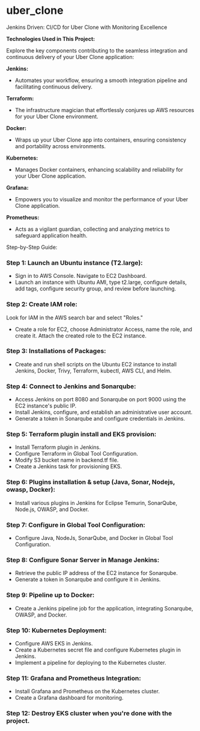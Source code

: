 # uber_clone
Jenkins Driven: CI/CD for Uber Clone with Monitoring Excellence




**Technologies Used in This Project:**

Explore the key components contributing to the seamless integration and continuous delivery of your Uber Clone application:

**Jenkins:** 

- Automates your workflow, ensuring a smooth integration pipeline and facilitating continuous delivery.

**Terraform:** 

- The infrastructure magician that effortlessly conjures up AWS resources for your Uber Clone environment.

**Docker:** 

- Wraps up your Uber Clone app into containers, ensuring consistency and portability across environments.

**Kubernetes:** 

- Manages Docker containers, enhancing scalability and reliability for your Uber Clone application.

**Grafana:** 

- Empowers you to visualize and monitor the performance of your Uber Clone application.

**Prometheus:** 

- Acts as a vigilant guardian, collecting and analyzing metrics to safeguard application health.



Step-by-Step Guide:
### Step 1: Launch an Ubuntu instance (T2.large):

- Sign in to AWS Console. Navigate to EC2 Dashboard.
- Launch an instance with Ubuntu AMI, type t2.large, configure details, add tags, configure security group, and review before launching.

### Step 2: Create IAM role:

Look for IAM in the AWS search bar and select "Roles."
- Create a role for EC2, choose Administrator Access, name the role, and create it.
Attach the created role to the EC2 instance.

### Step 3: Installations of Packages:

- Create and run shell scripts on the Ubuntu EC2 instance to install Jenkins, Docker, Trivy, Terraform, kubectl, AWS CLI, and Helm.

### Step 4: Connect to Jenkins and Sonarqube:

- Access Jenkins on port 8080 and Sonarqube on port 9000 using the EC2 instance's public IP.
- Install Jenkins, configure, and establish an administrative user account.
- Generate a token in Sonarqube and configure credentials in Jenkins.

### Step 5: Terraform plugin install and EKS provision:

- Install Terraform plugin in Jenkins.
- Configure Terraform in Global Tool Configuration.
- Modify S3 bucket name in backend.tf file.
- Create a Jenkins task for provisioning EKS.

### Step 6: Plugins installation & setup (Java, Sonar, Nodejs, owasp, Docker):

- Install various plugins in Jenkins for Eclipse Temurin, SonarQube, Node.js, OWASP, and Docker.

### Step 7: Configure in Global Tool Configuration:

- Configure Java, NodeJs, SonarQube, and Docker in Global Tool Configuration.

### Step 8: Configure Sonar Server in Manage Jenkins:

- Retrieve the public IP address of the EC2 instance for Sonarqube.
- Generate a token in Sonarqube and configure it in Jenkins.

### Step 9: Pipeline up to Docker:

- Create a Jenkins pipeline job for the application, integrating Sonarqube, OWASP, and Docker.

### Step 10: Kubernetes Deployment:

- Configure AWS EKS in Jenkins.
- Create a Kubernetes secret file and configure Kubernetes plugin in Jenkins.
- Implement a pipeline for deploying to the Kubernetes cluster.

### Step 11: Grafana and Prometheus Integration:

- Install Grafana and Prometheus on the Kubernetes cluster.
- Create a Grafana dashboard for monitoring.

### Step 12: Destroy EKS cluster when you're done with the project.
